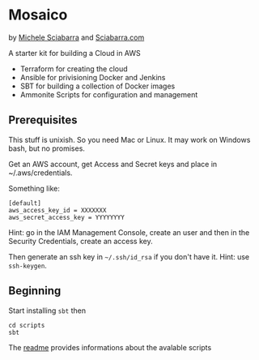 # Mosaico

by [Michele Sciabarra](http://michele.sciabarra.com) and   [Sciabarra.com](http://sciabarra.com)

A starter kit for building a Cloud in AWS

- Terraform for creating the cloud
- Ansible for privisioning Docker and Jenkins
- SBT for building a collection of Docker images
- Ammonite Scripts for configuration and management

## Prerequisites

This stuff is unixish. So you need Mac or Linux. It may work on Windows bash, but no promises.

Get an AWS account, get Access and Secret keys and place in ~/.aws/credentials.

Something like:

```
[default]
aws_access_key_id = XXXXXXX
aws_secret_access_key = YYYYYYYY
```
Hint: go in the IAM Management Console, create an user and then in the Security Credentials, create an access key.

Then generate an ssh key in `~/.ssh/id_rsa` if you don't have it.
Hint: use `ssh-keygen`.

## Beginning

Start installing `sbt` then

```
cd scripts
sbt
```

The [readme](ammonite/README.md) provides informations about the avalable scripts
